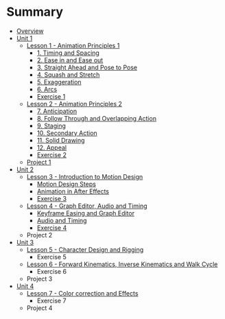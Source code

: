 # Summary

* [Overview](README.md)
* [Unit 1](unit1.md)
  * [Lesson 1 - Animation Principles 1](lesson1_animation_principles1.md)
    * [1. Timing and Spacing](1_timing_and_spacing.md)
    * [2. Ease in and Ease out](2_easein_and_easeout.md)
    * [3. Straight Ahead and Pose to Pose](3_straight_ahead_and_posetopose.md)
    * [4. Squash and Stretch](4_squash_and_stretch.md)
    * [5. Exaggeration](5_exaggeration.md)
    * [6. Arcs](6_arcs.md)
    * [Exercise 1](exercise-1.md)
  * [Lesson 2 - Animation Principles 2](lesson2_animation_principles2.md)
    * [7. Anticipation](7_anticipation.md)
    * [8. Follow Through and Overlapping Action](8_followthrough_overlapping_action.md)
    * [9. Staging](9_staging.md)
    * [10. Secondary Action](10_secondary_action.md)
    * [11. Solid Drawing](11_solid_drawing.md)
    * [12. Appeal](12_appeal.md)
    * [Exercise 2](exercise-2.md)
  * [Project 1](project-1.md)
* [Unit 2](unit2.md)
  * [Lesson 3 - Introduction to Motion Design](lesson3_introduction_motion_design.md)
    * [Motion Design Steps](motion_design_steps.md)
    * [Animation in After Effects](animation_aftereffects.md)
    * [Exercise 3](exercise-3.md)
  * [Lesson 4 - Graph Editor, Audio and Timing](lesson4_grapheditor_audio_timing.md)
    * [Keyframe Easing and Graph Editor](keyframe_easing.md)
    * [Audio and Timing](audiotiming.md)
    * [Exercise 4](exercise-4.md)
  * Project 2
* [Unit 3](unit3.md)
  * [Lesson 5 - Character Design and Rigging](unit3/lesson-5-character-design-and-rigging.md)
    * Exercise 5
  * [Lesson 6 - Forward Kinematics, Inverse Kinematics and Walk Cycle](unit3/lesson-6-forward-kinematics-inverse-kinematics-and-walk-cycle.md)
    * Exercise 6
  * Project 3
* [Unit 4](unit4.md)
  * [Lesson 7 - Color correction and Effects](unit4/lesson-7-color-correction-and-effects.md)
    * Exercise 7
  * Project 4

